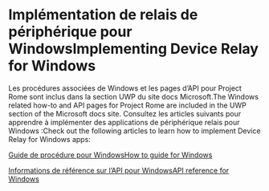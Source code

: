# <a name="implementing-device-relay-for-windows"></a><span data-ttu-id="513ef-101">Implémentation de relais de périphérique pour Windows</span><span class="sxs-lookup"><span data-stu-id="513ef-101">Implementing Device Relay for Windows</span></span>

<span data-ttu-id="513ef-102">Les procédures associées de Windows et les pages d’API pour Project Rome sont inclus dans la section UWP du site docs Microsoft.</span><span class="sxs-lookup"><span data-stu-id="513ef-102">The Windows related how-to and API pages for Project Rome are included in the UWP section of the Microsoft docs site.</span></span> <span data-ttu-id="513ef-103">Consultez les articles suivants pour apprendre à implémenter des applications de périphérique relais pour Windows :</span><span class="sxs-lookup"><span data-stu-id="513ef-103">Check out the following articles to learn how to implement Device Relay for Windows apps:</span></span>

[<span data-ttu-id="513ef-104">Guide de procédure pour Windows</span><span class="sxs-lookup"><span data-stu-id="513ef-104">How to guide for Windows</span></span>](https://docs.microsoft.com/windows/uwp/launch-resume/connected-apps-and-devices)

[<span data-ttu-id="513ef-105">Informations de référence sur l’API pour Windows</span><span class="sxs-lookup"><span data-stu-id="513ef-105">API reference for Windows</span></span>](https://docs.microsoft.com/uwp/api/Windows.System.RemoteSystems)